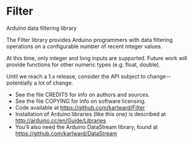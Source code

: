 Filter
======

Arduino data filtering library

The Filter library provides Arduino programmers with data filtering 
operations on a configurable number of recent integer values.

At this time, only integer and long inputs are supported.  Future work 
will provide functions for other numeric types (e.g. float, double).  

Until we reach a 1.x release, consider the API subject to change--
potentially a lot of change. 

- See the file CREDITS for info on authors and sources.
- See the file COPYING for info on software licensing.
- Code available at https://github.com/karlward/Filter
- Installation of Arduino libraries (like this one) is described at 
  http://arduino.cc/en/Guide/Libraries
- You'll also need the Arduino DataStream library, found at 
  https://github.com/karlward/DataStream
